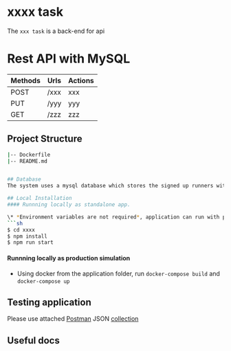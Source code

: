 # xxxx task
The ``` xxx task ``` is a back-end for api

# Rest API with MySQL 

| Methods	| Urls	          | Actions
| --------- | ----------------| ----------------------------------------- |
| POST      | /xxx         | xxx
| PUT       | /yyy         | yyy
| GET       | /zzz        | zzz


## Project Structure
```bash
|-- Dockerfile
|-- README.md


## Database
The system uses a mysql database which stores the signed up runners with table structure in : ```init-scripts/init.sql```

## Local Installation
#### Runnning locally as standalone app. 

\* *Environment variables are not required*, application can run with predefined defaults
```sh
$ cd xxxx
$ npm install
$ npm run start
```

 #### Runnning locally as production simulation 

- Using docker from the application folder, run ```docker-compose build``` and ```docker-compose up```

## Testing application 

Please use attached [Postman](https://www.getpostman.com/) JSON [collection](./test/xxx.postman_collection.json) 


## Useful docs


